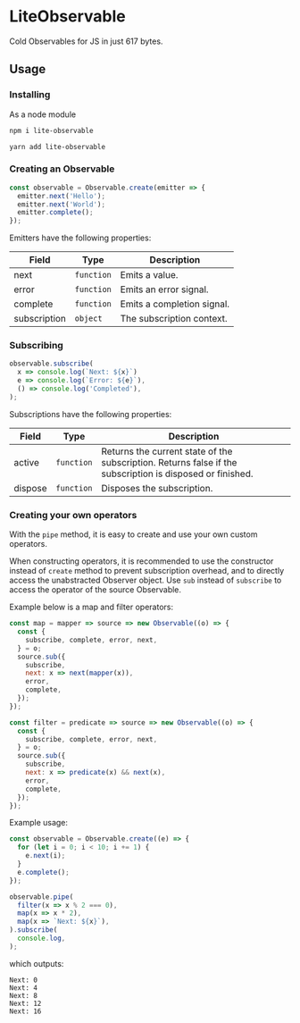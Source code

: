 # LiteObservable

Cold Observables for JS in just 617 bytes.

## Usage

### Installing

As a node module

```bash
npm i lite-observable
```

```yarn
yarn add lite-observable
```

### Creating an Observable

```js
const observable = Observable.create(emitter => {
  emitter.next('Hello');
  emitter.next('World');
  emitter.complete();
});
```

Emitters have the following properties:

| Field | Type | Description |
| --- | --- | --- |
| next | ```function``` | Emits a value. |
| error | ```function``` | Emits an error signal. |
| complete | ```function``` | Emits a completion signal. |
| subscription | ```object``` | The subscription context. |

### Subscribing

```js
observable.subscribe(
  x => console.log(`Next: ${x}`)
  e => console.log(`Error: ${e}`),
  () => console.log('Completed'),
);
```

Subscriptions have the following properties:

| Field | Type | Description |
| --- | --- | --- |
| active | ```function``` | Returns the current state of the subscription. Returns false if the subscription is disposed or finished. |
| dispose | ```function``` | Disposes the subscription. |

### Creating your own operators

With the ```pipe``` method, it is easy to create and use your own custom operators.

When constructing operators, it is recommended to use the constructor instead of ```create``` method to prevent subscription overhead, and to directly access the unabstracted Observer object. Use ```sub``` instead of ```subscribe``` to access the operator of the source Observable.

Example below is a map and filter operators:

```js
const map = mapper => source => new Observable((o) => {
  const {
    subscribe, complete, error, next,
  } = o;
  source.sub({
    subscribe,
    next: x => next(mapper(x)),
    error,
    complete,
  });
});

const filter = predicate => source => new Observable((o) => {
  const {
    subscribe, complete, error, next,
  } = o;
  source.sub({
    subscribe,
    next: x => predicate(x) && next(x),
    error,
    complete,
  });
});
```

Example usage:

```js
const observable = Observable.create((e) => {
  for (let i = 0; i < 10; i += 1) {
    e.next(i);
  }
  e.complete();
});

observable.pipe(
  filter(x => x % 2 === 0),
  map(x => x * 2),
  map(x => `Next: ${x}`),
).subscribe(
  console.log,
);
```

which outputs:

```
Next: 0
Next: 4
Next: 8
Next: 12
Next: 16
```